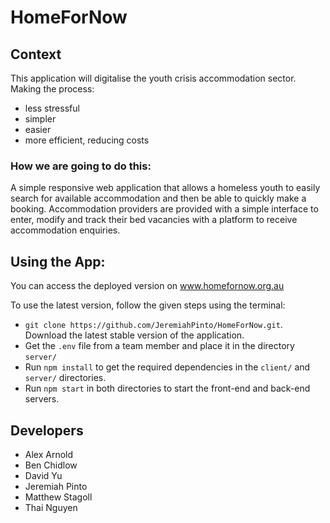 # HomeForNow

## Context

This application will digitalise the youth crisis accommodation sector.
Making the process:

* less stressful
* simpler
* easier
* more efficient, reducing costs

### How we are going to do this:

A simple responsive web application that allows a homeless youth to easily search for available accommodation and then be able to quickly make a booking. Accommodation providers are provided with a simple interface to enter, modify and track their bed vacancies with a platform to receive accommodation enquiries.

## Using the App:

You can access the deployed version on www.homefornow.org.au

To use the latest version, follow the given steps using the terminal:

* `git clone https://github.com/JeremiahPinto/HomeForNow.git`. Download the latest stable version of the application.
* Get the `.env` file from a team member and place it in the directory `server/`
* Run `npm install` to get the required dependencies in the `client/` and `server/` directories.
* Run `npm start` in both directories to start the front-end and back-end servers.

## Developers

* Alex Arnold
* Ben Chidlow
* David Yu
* Jeremiah Pinto
* Matthew Stagoll
* Thai Nguyen
